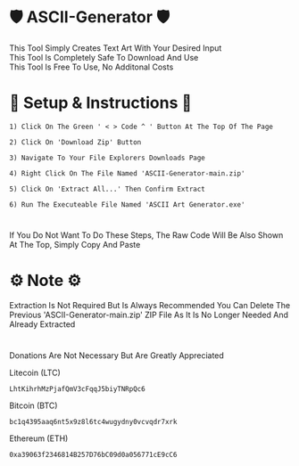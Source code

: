 # 🛡️ ASCII-Generator 🛡️

This Tool Simply Creates Text Art With Your Desired Input                    
This Tool Is Completely Safe To Download And Use                    
This Tool Is Free To Use, No Additonal Costs                    


# 📜 Setup & Instructions 📜

    1) Click On The Green ' < > Code ^ ' Button At The Top Of The Page

    2) Click On 'Download Zip' Button

    3) Navigate To Your File Explorers Downloads Page

    4) Right Click On The File Named 'ASCII-Generator-main.zip'

    5) Click On 'Extract All...' Then Confirm Extract

    6) Run The Executeable File Named 'ASCII Art Generator.exe'
# 
If You Do Not Want To Do These Steps, The Raw Code Will Be Also Shown At The Top, Simply Copy And Paste


# 
# 
# 
# ⚙️ Note ⚙️

Extraction Is Not Required But Is Always Recommended 
You Can Delete The Previous 'ASCII-Generator-main.zip' ZIP File As It Is No Longer Needed And Already Extracted

# 

Donations Are Not Necessary But Are Greatly Appreciated 

Litecoin (LTC)

    LhtKihrhMzPjafQmV3cFqqJ5biyTNRpQc6


Bitcoin (BTC)

    bc1q4395aaq6nt5x9z8l6tc4wugydny0vcvqdr7xrk

Ethereum (ETH)

    0xa39063f2346814B257D76bC09d0a056771cE9cC6
